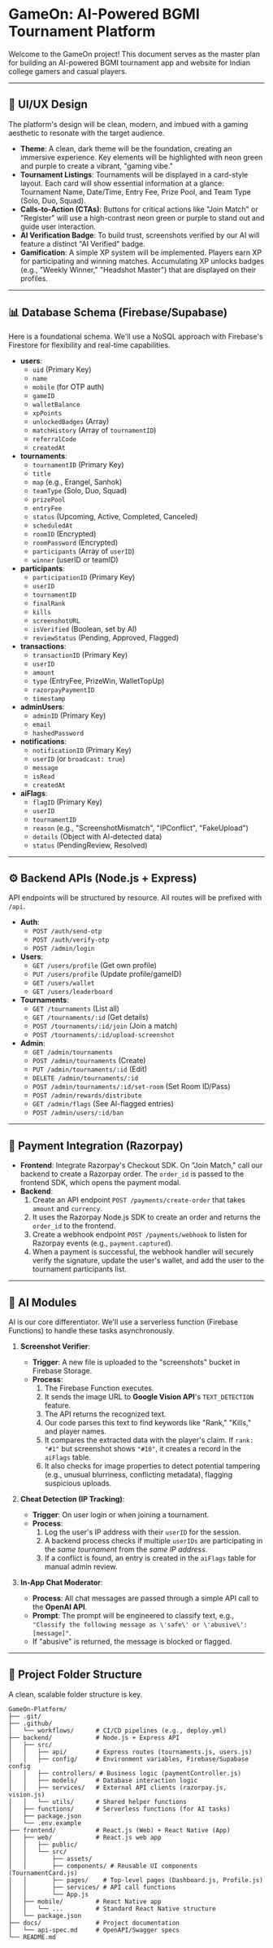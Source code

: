 # GameOn: AI-Powered BGMI Tournament Platform

Welcome to the GameOn project! This document serves as the master plan for building an AI-powered BGMI tournament app and website for Indian college gamers and casual players.

---

## 🎨 UI/UX Design

The platform's design will be clean, modern, and imbued with a gaming aesthetic to resonate with the target audience.

-   **Theme**: A clean, dark theme will be the foundation, creating an immersive experience. Key elements will be highlighted with neon green and purple to create a vibrant, "gaming vibe."
-   **Tournament Listings**: Tournaments will be displayed in a card-style layout. Each card will show essential information at a glance: Tournament Name, Date/Time, Entry Fee, Prize Pool, and Team Type (Solo, Duo, Squad).
-   **Calls-to-Action (CTAs)**: Buttons for critical actions like "Join Match" or "Register" will use a high-contrast neon green or purple to stand out and guide user interaction.
-   **AI Verification Badge**: To build trust, screenshots verified by our AI will feature a distinct "AI Verified" badge.
-   **Gamification**: A simple XP system will be implemented. Players earn XP for participating and winning matches. Accumulating XP unlocks badges (e.g., "Weekly Winner," "Headshot Master") that are displayed on their profiles.

---

## 📊 Database Schema (Firebase/Supabase)

Here is a foundational schema. We'll use a NoSQL approach with Firebase's Firestore for flexibility and real-time capabilities.

-   **users**:
    -   `uid` (Primary Key)
    -   `name`
    -   `mobile` (for OTP auth)
    -   `gameID`
    -   `walletBalance`
    -   `xpPoints`
    -   `unlockedBadges` (Array)
    -   `matchHistory` (Array of `tournamentID`)
    -   `referralCode`
    -   `createdAt`
-   **tournaments**:
    -   `tournamentID` (Primary Key)
    -   `title`
    -   `map` (e.g., Erangel, Sanhok)
    -   `teamType` (Solo, Duo, Squad)
    -   `prizePool`
    -   `entryFee`
    -   `status` (Upcoming, Active, Completed, Canceled)
    -   `scheduledAt`
    -   `roomID` (Encrypted)
    -   `roomPassword` (Encrypted)
    -   `participants` (Array of `userID`)
    -   `winner` (userID or teamID)
-   **participants**:
    -   `participationID` (Primary Key)
    -   `userID`
    -   `tournamentID`
    -   `finalRank`
    -   `kills`
    -   `screenshotURL`
    -   `isVerified` (Boolean, set by AI)
    -   `reviewStatus` (Pending, Approved, Flagged)
-   **transactions**:
    -   `transactionID` (Primary Key)
    -   `userID`
    -   `amount`
    -   `type` (EntryFee, PrizeWin, WalletTopUp)
    -   `razorpayPaymentID`
    -   `timestamp`
-   **adminUsers**:
    -   `adminID` (Primary Key)
    -   `email`
    -   `hashedPassword`
-   **notifications**:
    -   `notificationID` (Primary Key)
    -   `userID` (or `broadcast: true`)
    -   `message`
    -   `isRead`
    -   `createdAt`
-   **aiFlags**:
    -   `flagID` (Primary Key)
    -   `userID`
    -   `tournamentID`
    -   `reason` (e.g., "ScreenshotMismatch", "IPConflict", "FakeUpload")
    -   `details` (Object with AI-detected data)
    -   `status` (PendingReview, Resolved)

---

## ⚙️ Backend APIs (Node.js + Express)

API endpoints will be structured by resource. All routes will be prefixed with `/api`.

-   **Auth**:
    -   `POST /auth/send-otp`
    -   `POST /auth/verify-otp`
    -   `POST /admin/login`
-   **Users**:
    -   `GET /users/profile` (Get own profile)
    -   `PUT /users/profile` (Update profile/gameID)
    -   `GET /users/wallet`
    -   `GET /users/leaderboard`
-   **Tournaments**:
    -   `GET /tournaments` (List all)
    -   `GET /tournaments/:id` (Get details)
    -   `POST /tournaments/:id/join` (Join a match)
    -   `POST /tournaments/:id/upload-screenshot`
-   **Admin**:
    -   `GET /admin/tournaments`
    -   `POST /admin/tournaments` (Create)
    -   `PUT /admin/tournaments/:id` (Edit)
    -   `DELETE /admin/tournaments/:id`
    -   `POST /admin/tournaments/:id/set-room` (Set Room ID/Pass)
    -   `POST /admin/rewards/distribute`
    -   `GET /admin/flags` (See AI-flagged entries)
    -   `POST /admin/users/:id/ban`

---

## 🛒 Payment Integration (Razorpay)

-   **Frontend**: Integrate Razorpay's Checkout SDK. On "Join Match," call our backend to create a Razorpay order. The `order_id` is passed to the frontend SDK, which opens the payment modal.
-   **Backend**:
    1.  Create an API endpoint `POST /payments/create-order` that takes `amount` and `currency`.
    2.  It uses the Razorpay Node.js SDK to create an order and returns the `order_id` to the frontend.
    3.  Create a webhook endpoint `POST /payments/webhook` to listen for Razorpay events (e.g., `payment.captured`).
    4.  When a payment is successful, the webhook handler will securely verify the signature, update the user's wallet, and add the user to the tournament participants list.

---

## 🧠 AI Modules

AI is our core differentiator. We'll use a serverless function (Firebase Functions) to handle these tasks asynchronously.

1.  **Screenshot Verifier**:
    -   **Trigger**: A new file is uploaded to the "screenshots" bucket in Firebase Storage.
    -   **Process**:
        1.  The Firebase Function executes.
        2.  It sends the image URL to **Google Vision API**'s `TEXT_DETECTION` feature.
        3.  The API returns the recognized text.
        4.  Our code parses this text to find keywords like "Rank," "Kills," and player names.
        5.  It compares the extracted data with the player's claim. If `rank: "#1"` but screenshot shows `"#10"`, it creates a record in the `aiFlags` table.
        6.  It also checks for image properties to detect potential tampering (e.g., unusual blurriness, conflicting metadata), flagging suspicious uploads.

2.  **Cheat Detection (IP Tracking)**:
    -   **Trigger**: On user login or when joining a tournament.
    -   **Process**:
        1.  Log the user's IP address with their `userID` for the session.
        2.  A backend process checks if multiple `userIDs` are participating in the *same tournament* from the *same IP address*.
        3.  If a conflict is found, an entry is created in the `aiFlags` table for manual admin review.

3.  **In-App Chat Moderator**:
    -   **Process**: All chat messages are passed through a simple API call to the **OpenAI API**.
    -   **Prompt**: The prompt will be engineered to classify text, e.g., `"Classify the following message as \'safe\' or \'abusive\': [message]"`.
    -   If "abusive" is returned, the message is blocked or flagged.

---

## 📁 Project Folder Structure

A clean, scalable folder structure is key.

```
GameOn-Platform/
├── .git/
├── .github/
│   └── workflows/      # CI/CD pipelines (e.g., deploy.yml)
├── backend/            # Node.js + Express API
│   ├── src/
│   │   ├── api/        # Express routes (tournaments.js, users.js)
│   │   ├── config/     # Environment variables, Firebase/Supabase config
│   │   ├── controllers/ # Business logic (paymentController.js)
│   │   ├── models/     # Database interaction logic
│   │   ├── services/   # External API clients (razorpay.js, vision.js)
│   │   └── utils/      # Shared helper functions
│   ├── functions/      # Serverless functions (for AI tasks)
│   ├── package.json
│   └── .env.example
├── frontend/           # React.js (Web) + React Native (App)
│   ├── web/            # React.js web app
│   │   ├── public/
│   │   └── src/
│   │       ├── assets/
│   │       ├── components/ # Reusable UI components (TournamentCard.js)
│   │       ├── pages/    # Top-level pages (Dashboard.js, Profile.js)
│   │       ├── services/ # API call functions
│   │       └── App.js
│   ├── mobile/         # React Native app
│   │   └── ...         # Standard React Native structure
│   └── package.json
├── docs/               # Project documentation
│   └── api-spec.md     # OpenAPI/Swagger specs
└── README.md
```

